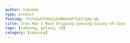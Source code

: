 ```yaml
---
author: tokodab
type: product
featimg: 1TnYoSw5TUOw1yEdBNnkmFfu2I7gXp-qb
title: Iron Man 3 Mask Dripping Samsung Galaxy S9 Case
tags: [samsung, galaxy, s9]
category: [samsung]
---
```

